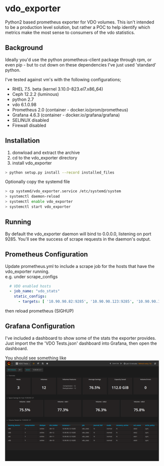 # vdo_exporter
Python2 based prometheus exporter for VDO volumes. This isn't intended to be a production level solution, but rather a POC to help identify which metrics make the most sense to consumers of the vdo statistics.  

## Background  
Ideally you'd use the python prometheus-client package through rpm, or even pip - but to cut down on these
dependencies I've just used 'standard' python.  

I've tested against vm's with the following configurations;  
   
- RHEL 7.5. beta (kernel 3.10.0-823.el7.x86_64)  
- Ceph 12.2.2 (luminous)  
- python 2.7  
- vdo 6.1.0.98  
- Prometheus 2.0 (container - docker.io/prom/prometheus)
- Grafana 4.6.3 (container - docker.io/grafana/grafana)
- SELINUX disabled
- Firewall disabled

## Installation  
1. donwload and extract the archive  
2. cd to the vdo_exporter directory  
3. install vdo_exporter  
```bash
> python setup.py install --record installed_files
```
Optionally copy the systemd file 
```bash
> cp systemd/vdo_exporter.service /etc/systemd/system
> systemctl daemon-reload
> systemctl enable vdo_exporter
> systemctl start vdo_exporter
```

## Running  
By default the vdo_exporter daemon will bind to 0.0.0.0, listening on port 9285. You'll see
the success of scrape requests in the daemon's output.  



## Prometheus Configuration  
Update prometheus.yml to include a scrape job for the hosts that have the vdo_exporter running.  
e.g. under scrape_configs
```yaml
  # VDO enabled hosts
  - job_name: "vdo_stats"
    static_configs:
      - targets: [ '10.90.90.82:9285', '10.90.90.123:9285', '10.90.90.121:9285']
```
then reload prometheus (SIGHUP)

## Grafana Configuration  
I've included a dashboard to show some of the stats the exporter provides. Just import the 
the 'VDO Tests.json' dashboard into Grafana, then open the dashboard.  
  
You should see something like  
![screenshot](/screenshots/vdo_dashboard.png)


